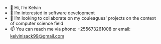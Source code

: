 - 👋 Hi, I’m Kelvin
- 👀 I’m interested in software development
- 💞️ I’m looking to collaborate on my couleagues' projects on the context of computer science field
- 📫 You can reach me via phone: +255673261008 or email: kelvinisack99@gmail.com

<!---
Kelvin1599/Kelvin1599 is a ✨ special ✨ repository because its `README.md` (this file) appears on your GitHub profile.
You can click the Preview link to take a look at your changes.
--->
